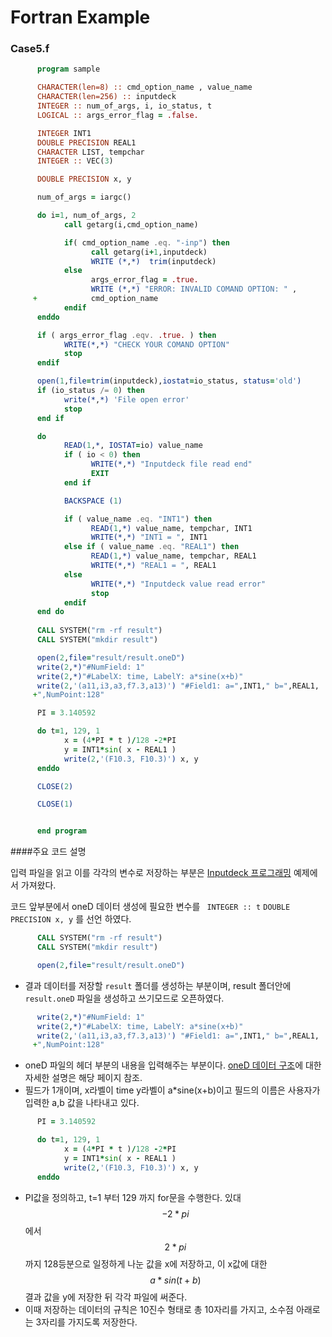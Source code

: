 # Fortran Example

### Case5.f
```fortran
      program sample

      CHARACTER(len=8) :: cmd_option_name , value_name
      CHARACTER(len=256) :: inputdeck
      INTEGER :: num_of_args, i, io_status, t
      LOGICAL :: args_error_flag = .false.

      INTEGER INT1
      DOUBLE PRECISION REAL1
      CHARACTER LIST, tempchar
      INTEGER :: VEC(3)

      DOUBLE PRECISION x, y

      num_of_args = iargc()

      do i=1, num_of_args, 2
            call getarg(i,cmd_option_name)

            if( cmd_option_name .eq. "-inp") then
                  call getarg(i+1,inputdeck)
                  WRITE (*,*)  trim(inputdeck)
            else
                  args_error_flag = .true.
                  WRITE (*,*) "ERROR: INVALID COMAND OPTION: " ,
     +            cmd_option_name
            endif
      enddo

      if ( args_error_flag .eqv. .true. ) then
            WRITE(*,*) "CHECK YOUR COMAND OPTION"
            stop
      endif

      open(1,file=trim(inputdeck),iostat=io_status, status='old')
      if (io_status /= 0) then
            write(*,*) 'File open error'
            stop
      end if

      do
            READ(1,*, IOSTAT=io) value_name
            if ( io < 0) then
                  WRITE(*,*) "Inputdeck file read end"
                  EXIT
            end if

            BACKSPACE (1)

            if ( value_name .eq. "INT1") then
                  READ(1,*) value_name, tempchar, INT1
                  WRITE(*,*) "INT1 = ", INT1
            else if ( value_name .eq. "REAL1") then
                  READ(1,*) value_name, tempchar, REAL1
                  WRITE(*,*) "REAL1 = ", REAL1
            else
                  WRITE(*,*) "Inputdeck value read error"
                  stop
            endif
      end do
      
      CALL SYSTEM("rm -rf result")
      CALL SYSTEM("mkdir result")

      open(2,file="result/result.oneD")
      write(2,*)"#NumField: 1"
      write(2,*)"#LabelX: time, LabelY: a*sine(x+b)"
      write(2,'(a11,i3,a3,f7.3,a13)') "#Field1: a=",INT1," b=",REAL1,
     +",NumPoint:128"

      PI = 3.140592

      do t=1, 129, 1
            x = (4*PI * t )/128 -2*PI
            y = INT1*sin( x - REAL1 )
            write(2,'(F10.3, F10.3)') x, y
      enddo

      CLOSE(2)

      CLOSE(1)


      end program
```
####주요 코드 설명

입력 파일을 읽고 이를 각각의 변수로 저장하는 부분은 [Inputdeck 프로그래밍](../input/fortran_example3.md) 예제에서 가져왔다.

코드 앞부분에서 oneD 데이터 생성에 필요한 변수를 ``` INTEGER :: t``` ```DOUBLE PRECISION x, y``` 를 선언 하였다.


```fortran
      CALL SYSTEM("rm -rf result")
      CALL SYSTEM("mkdir result")

      open(2,file="result/result.oneD")
```

- 결과 데이터를 저장할 ```result```  폴더를 생성하는 부분이며, result 폴더안에 ```result.oneD``` 파일을 생성하고 쓰기모드로 오픈하였다.

```fortran
      write(2,*)"#NumField: 1"
      write(2,*)"#LabelX: time, LabelY: a*sine(x+b)"
      write(2,'(a11,i3,a3,f7.3,a13)') "#Field1: a=",INT1," b=",REAL1,
     +",NumPoint:128"

```
- oneD 파일의 헤더 부분의 내용을 입력해주는 부분이다. [oneD 데이터 구조](output/oneDplot.md)에 대한 자세한 설명은 해당 페이지 참조.
- 필드가 1개이며, x라벨이 time y라벨이 a*sine(x+b)이고 필드의 이름은 사용자가 입력한 a,b 값을 나타내고 있다.

```fortran
      PI = 3.140592

      do t=1, 129, 1
            x = (4*PI * t )/128 -2*PI
            y = INT1*sin( x - REAL1 )
            write(2,'(F10.3, F10.3)') x, y
      enddo
```
 - PI값을 정의하고, t=1 부터 129 까지 for문을 수행한다. 있대 $$-2*pi$$에서 $$2*pi$$ 까지 128등분으로 일정하게 나눈 값을 x에 저장하고, 이 x값에 대한 $$a*sin(t+b)$$ 결과 값을 y에 저장한 뒤 각각 파일에 써준다.
- 이때 저장하는 데이터의 규칙은 10진수 형태로 총 10자리를 가지고, 소수점 아래로는 3자리를 가지도록 저장한다.






